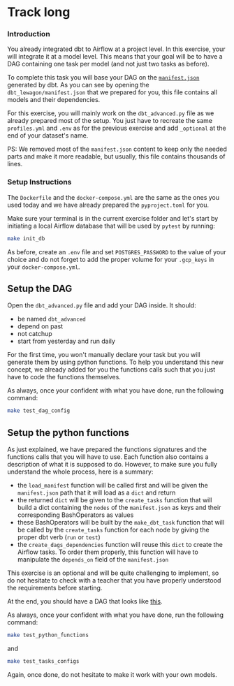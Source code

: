 # Track long

### Introduction

You already integrated dbt to Airflow at a project level. In this exercise, your will integrate it at a model level. This means that your goal will be to have a DAG containing one task per model (and not just two tasks as before).

To complete this task you will base your DAG on the [`manifest.json`](https://docs.getdbt.com/reference/artifacts/manifest-json) generated by dbt. As you can see by opening the `dbt_lewagon/manifest.json` that we prepared for you, this file contains all models and their dependencies.

For this exercise, you will mainly work on the `dbt_advanced.py` file as we already prepared most of the setup. You just have to recreate the same `profiles.yml` and `.env` as for the previous exercise and add `_optional` at the end of your dataset's name.

PS: We removed most of the `manifest.json` content to keep only the needed parts and make it more readable, but usually, this file contains thousands of lines.

### Setup Instructions

The `Dockerfile` and the `docker-compose.yml` are the same as the ones you used today and we have already prepared the `pyproject.toml` for you.

Make sure your terminal is in the current exercise folder and let's start by initiating a local Airflow database that will be used by `pytest` by running:

```bash
make init_db
```

As before, create an `.env` file and set `POSTGRES_PASSWORD` to the value of your choice and do not forget to add the proper volume for your `.gcp_keys` in your `docker-compose.yml`.

## Setup the DAG

Open the `dbt_advanced.py` file and add your DAG inside. It should:
- be named `dbt_advanced`
- depend on past
- not catchup
- start from yesterday and run daily

For the first time, you won't manually declare your task but you will generate them by using python functions. To help you understand this new concept, we already added for you the functions calls such that you just have to code the functions themselves.

As always, once your confident with what you have done, run the following command:

```bash
make test_dag_config
```

## Setup the python functions

As just explained, we have prepared the functions signatures and the functions calls that you will have to use. Each function also contains a description of what it is supposed to do. However, to make sure you fully understand the whole process, here is a summary:
- the `load_manifest` function will be called first and will be given the `manifest.json` path that it will load as a `dict` and return
- the returned `dict` will be given to the `create_tasks` function that will build a dict containing the `nodes` of the `manifest.json` as keys and their corresponding BashOperators as values
- these BashOperators will be built by the `make_dbt_task` function that will be called by the `create_tasks` function for each node by giving the proper dbt verb (`run` or `test`)
- the `create_dags_dependencies` function will reuse this `dict` to create the Airflow tasks. To order them properly, this function will have to manipulate the `depends_on` field of the `manifest.json`

This exercise is an optional and will be quite challenging to implement, so do not hesitate to check with a teacher that you have properly understood the requirements before starting.

At the end, you should have a DAG that looks like [this](https://wagon-public-datasets.s3.amazonaws.com/data-engineering/W2D3/dbt_dag.png).

As always, once your confident with what you have done, run the following command:

```bash
make test_python_functions
```

and

```bash
make test_tasks_configs
```

Again, once done, do not hesitate to make it work with your own models.
